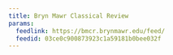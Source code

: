 ```yaml
---
title: Bryn Mawr Classical Review
params:
  feedlink: https://bmcr.brynmawr.edu/feed/
  feedid: 03ce0c900873923c1a59181b0bee032f
---
```

